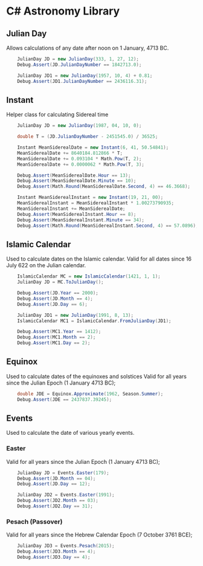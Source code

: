 ﻿# C# Astronomy Library

## Julian Day
Allows calculations of any date after noon on 1 January, 4713 BC.

```csharp
    JulianDay JD = new JulianDay(333, 1, 27, 12);
    Debug.Assert(JD.JulianDayNumber == 1842713.0);

    JulianDay JD1 = new JulianDay(1957, 10, 4) + 0.81;
    Debug.Assert(JD1.JulianDayNumber == 2436116.31);
```

## Instant
Helper class for calculating Sidereal time

```csharp
    JulianDay JD = new JulianDay(1987, 04, 10, 0);

    double T = (JD.JulianDayNumber - 2451545.0) / 36525;

    Instant MeanSiderealDate = new Instant(6, 41, 50.54841);
    MeanSiderealDate += 8640184.812866 * T;
    MeanSiderealDate += 0.093104 * Math.Pow(T, 2);
    MeanSiderealDate += 0.0000062 * Math.Pow(T, 3);

    Debug.Assert(MeanSiderealDate.Hour == 13);
    Debug.Assert(MeanSiderealDate.Minute == 10);
    Debug.Assert(Math.Round(MeanSiderealDate.Second, 4) == 46.3668);

    Instant MeanSiderealInstant = new Instant(19, 21, 00);
    MeanSiderealInstant = MeanSiderealInstant * 1.00273790935;
    MeanSiderealInstant += MeanSiderealDate;
    Debug.Assert(MeanSiderealInstant.Hour == 8);
    Debug.Assert(MeanSiderealInstant.Minute == 34);
    Debug.Assert(Math.Round(MeanSiderealInstant.Second, 4) == 57.0896);
```

## Islamic Calendar
Used to calculate dates on the Islamic calendar.
Valid for all dates since 16 July 622 on the Julian calendar.
```csharp
    IslamicCalendar MC = new IslamicCalendar(1421, 1, 1);
    JulianDay JD = MC.ToJulianDay();

    Debug.Assert(JD.Year == 2000);
    Debug.Assert(JD.Month == 4);
    Debug.Assert(JD.Day == 6);

    JulianDay JD1 = new JulianDay(1991, 8, 13);
    IslamicCalendar MC1 = IslamicCalendar.FromJulianDay(JD1);

    Debug.Assert(MC1.Year == 1412);
    Debug.Assert(MC1.Month == 2);
    Debug.Assert(MC1.Day == 2);
```

## Equinox
Used to calculate dates of the equinoxes and solstices
Valid for all years since the Julian Epoch (1 January 4713 BC);
```csharp
    double JDE = Equinox.Approximate(1962, Season.Summer);
    Debug.Assert(JDE == 2437837.39245);
```

## Events
Used to calculate the date of various yearly events.

### Easter
Valid for all years since the Julian Epoch (1 January 4713 BC);

```csharp
    JulianDay JD = Events.Easter(179);
    Debug.Assert(JD.Month == 04);
    Debug.Assert(JD.Day == 12);

    JulianDay JD2 = Events.Easter(1991);
    Debug.Assert(JD2.Month == 03);
    Debug.Assert(JD2.Day == 31);
```

### Pesach (Passover)
Valid for all years since the Hebrew Calendar Epoch (7 October 3761 BCE);

```csharp
    JulianDay JD3 = Events.Pesach(2015);
    Debug.Assert(JD3.Month == 4);
    Debug.Assert(JD3.Day == 4);
```
